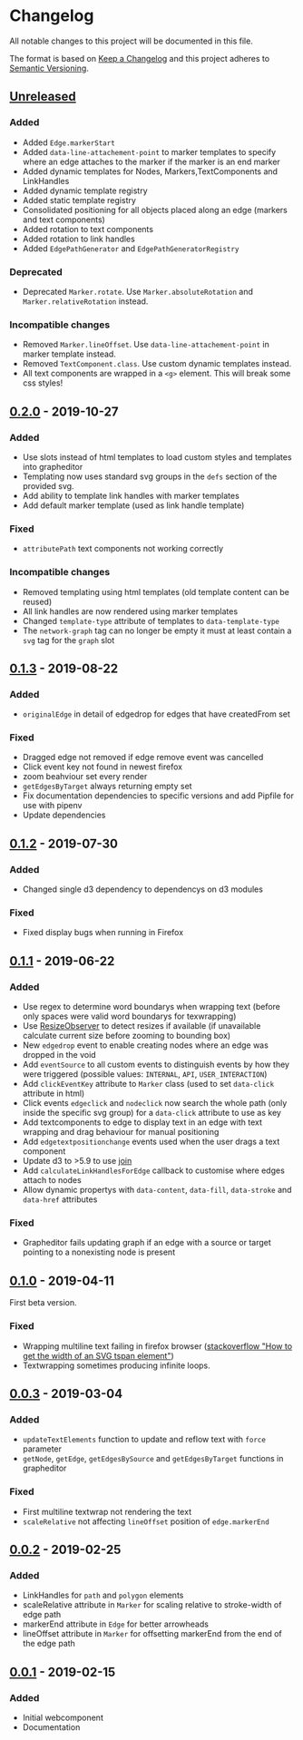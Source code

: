 # Changelog

All notable changes to this project will be documented in this file.

The format is based on [Keep a Changelog](http://keepachangelog.com/) and this project adheres to [Semantic Versioning](http://semver.org/).


## [Unreleased]

### Added

- Added `Edge.markerStart`
- Added `data-line-attachement-point` to marker templates to specify where an edge attaches to the marker if the marker is an end marker
- Added dynamic templates for Nodes, Markers,TextComponents and LinkHandles
- Added dynamic template registry
- Added static template registry
- Consolidated positioning for all objects placed along an edge (markers and text components)
- Added rotation to text components
- Added rotation to link handles
- Added `EdgePathGenerator` and `EdgePathGeneratorRegistry`

### Deprecated

- Deprecated `Marker.rotate`. Use `Marker.absoluteRotation` and `Marker.relativeRotation` instead.


### Incompatible changes

- Removed `Marker.lineOffset`. Use `data-line-attachement-point` in marker template instead.
- Removed `TextComponent.class`. Use custom dynamic templates instead.
- All text components are wrapped in a `<g>` element. This will break some css styles!


## [0.2.0] - 2019-10-27

### Added

- Use slots instead of html templates to load custom styles and templates into grapheditor
- Templating now uses standard svg groups in the `defs` section of the provided svg.
- Add ability to template link handles with marker templates
- Add default marker template (used as link handle template)

### Fixed

- `attributePath` text components not working correctly

### Incompatible changes

- Removed templating using html templates (old template content can be reused)
- All link handles are now rendered using marker templates
- Changed `template-type` attribute of templates to `data-template-type`
- The `network-graph` tag can no longer be empty it must at least contain a `svg` tag for the `graph` slot


## [0.1.3] - 2019-08-22

### Added

- `originalEdge` in detail of edgedrop for edges that have createdFrom set

### Fixed

- Dragged edge not removed if edge remove event was cancelled
- Click event key not found in newest firefox
- zoom beahviour set every render
- `getEdgesByTarget` always returning empty set
- Fix documentation dependencies to specific versions and add Pipfile for use with pipenv
- Update dependencies


## [0.1.2] - 2019-07-30

### Added

- Changed single d3 dependency to dependencys on d3 modules

### Fixed

- Fixed display bugs when running in Firefox


## [0.1.1] - 2019-06-22

### Added

- Use regex to determine word boundarys when wrapping text (before only spaces were valid word boundarys for texwrapping)
- Use [ResizeObserver](https://developer.mozilla.org/en-US/docs/Web/API/ResizeObserver) to detect resizes if available (if unavailable calculate current size before zooming to bounding box)
- New `edgedrop` event to enable creating nodes where an edge was dropped in the void
- Add `eventSource` to all custom events to distinguish events by how they were triggered (possible values: `INTERNAL`, `API`, `USER_INTERACTION`)
- Add `clickEventKey` attribute to `Marker` class (used to set `data-click` attribute in html)
- Click events `edgeclick` and `nodeclick` now search the whole path (only inside the specific svg group) for a `data-click` attribute to use as key
- Add textcomponents to edge to display text in an edge with text wrapping and drag behaviour for manual positioning
- Add `edgetextpositionchange` events used when the user drags a text component
- Update d3 to >5.9 to use [join](https://github.com/d3/d3-selection/blob/master/README.md#selection_join)
- Add `calculateLinkHandlesForEdge` callback to customise where edges attach to nodes
- Allow dynamic propertys with `data-content`, `data-fill`, `data-stroke` and `data-href` attributes


### Fixed

- Grapheditor fails updating graph if an edge with a source or target pointing to a nonexisting node is present


## [0.1.0] - 2019-04-11

First beta version.

### Fixed

- Wrapping multiline text failing in firefox browser ([stackoverflow "How to get the width of an SVG tspan element"](https://stackoverflow.com/questions/5364980/how-to-get-the-width-of-an-svg-tspan-element))
- Textwrapping sometimes producing infinite loops.


## [0.0.3] - 2019-03-04

### Added

- `updateTextElements` function to update and reflow text with `force` parameter
- `getNode`, `getEdge`, `getEdgesBySource` and `getEdgesByTarget` functions in grapheditor

### Fixed

- First multiline textwrap not rendering the text
- `scaleRelative` not affecting `lineOffset` position of `edge.markerEnd`


## [0.0.2] - 2019-02-25

### Added

- LinkHandles for `path` and `polygon` elements
- scaleRelative attribute in `Marker` for scaling relative to stroke-width of edge path
- markerEnd attribute in `Edge` for better arrowheads
- lineOffset attribute in `Marker` for offsetting markerEnd from the end of the edge path


## [0.0.1] - 2019-02-15

### Added

- Initial webcomponent
- Documentation

[Unreleased]: https://github.com/UST-MICO/grapheditor/compare/v0.1.3...HEAD
[0.2.0]: https://github.com/UST-MICO/grapheditor/compare/v0.1.3...v0.2.0
[0.1.3]: https://github.com/UST-MICO/grapheditor/compare/v0.1.2...v0.1.3
[0.1.2]: https://github.com/UST-MICO/grapheditor/compare/v0.1.1...v0.1.2
[0.1.1]: https://github.com/UST-MICO/grapheditor/compare/v0.1.0...v0.1.1
[0.1.0]: https://github.com/UST-MICO/grapheditor/compare/v0.0.3...v0.1.0
[0.0.3]: https://github.com/UST-MICO/grapheditor/compare/v0.0.2...v0.0.3
[0.0.2]: https://github.com/UST-MICO/grapheditor/compare/v0.0.1...v0.0.2
[0.0.1]: https://github.com/UST-MICO/grapheditor/releases/tag/v0.0.1
